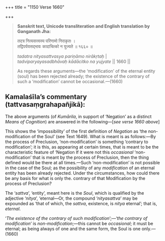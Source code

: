 +++
title = "1150 Verse 1660"

+++
> **Sanskrit text, Unicode transliteration and English translation by Ganganath Jha:** 
>
> तदत्र नित्यसत्त्वस्य परिणामो निराकृतः ।  
> तद्विपर्ययसद्भावः कादाचित्को न युज्यते ॥ १६६० ॥ 
>
> *tadatra nityasattvasya pariṇāmo nirākṛtaḥ* \|  
> *tadviparyayasadbhāvaḥ kādācitko na yujyate* \|\| 1660 \|\| 
>
> As regards these arguments—the ‘modification’ of the eternal entity (soul) has been rejected already; the existence of the contrary of such a ‘modification’ cannot be occasional.—(1660)



## Kamalaśīla’s commentary (tattvasaṃgrahapañjikā):

The above arguments (of *Kumārila*, in support of ‘Negation’ as a distinct *Means of Cognition*) are answered in the following—[*see verse 1660 above*]

This shows the ‘impossibility’ of the first definition of *Negation* as ‘the non-modification of the Soul’ (see Text 1649). What is meant is as follows:—By the process of Preclusion, ‘non-modification’ is something ‘contrary to modification’; it is this, as appearing at certain times, that is meant to be the characteristic feature of ‘Negation If it were not this *occasional* ‘non-modification’ that is meant by the process of Preclusion, then the thing defined would be there at all times.—Such ‘non-modification’ is not possible in the case of the Soul; as the possibility of any *modification* of an eternal entity has been already rejected. Under the circumstances, how could there be any basis for what is only the. contrary of that Modification by the process of Preclusion?

The ‘*sattva*’, ‘entity’, meant here is the *Soul*, which is qualified by the adjective ‘*nitya*’, ‘eternal—Or, the compound ‘*nityasattva*’ may be expounded as ‘that of which, the *sattva*, existence, is *nitya* eternal’; that is, *eternal*.

‘*The existence of the contrary of such modification*’;—‘*the contrary of modification*’ is *non-modification*;—this cannot be *occasional*; it must be eternal; as being always of one and the same form, the Soul is one only.—(1660)


